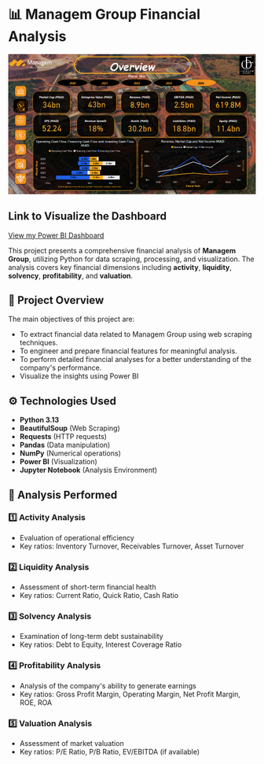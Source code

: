 # 📊 Managem Group Financial Analysis

![Alt Text](https://github.com/OssFad/Managem-Group-Financal-Analysiis/blob/main/Capture.PNG)

##  Link to Visualize the Dashboard

[View my Power BI Dashboard](https://app.powerbi.com/view?r=eyJrIjoiMGRiYmQwZTUtZDdiYy00OTE2LTk0MTItOTRhNTdmMmJiODQ3IiwidCI6IjNkZmE1ODc5LTQ3NmYtNDViNC04MDc5LWZlNjBlYWYzZjhhNSJ9)

This project presents a comprehensive financial analysis of **Managem Group**, utilizing Python for data scraping, processing, and visualization. The analysis covers key financial dimensions including **activity**, **liquidity**, **solvency**, **profitability**, and **valuation**.

## 📌 Project Overview

The main objectives of this project are:
- To extract financial data related to Managem Group using web scraping techniques.
- To engineer and prepare financial features for meaningful analysis.
- To perform detailed financial analyses for a better understanding of the company's performance.
- Visualize the insights using Power BI

## ⚙️ Technologies Used

- **Python 3.13**
- **BeautifulSoup** (Web Scraping)
- **Requests** (HTTP requests)
- **Pandas** (Data manipulation)
- **NumPy** (Numerical operations)
- **Power BI** (Visualization)
- **Jupyter Notebook** (Analysis Environment)


## 📝 Analysis Performed

### 1️⃣ Activity Analysis
- Evaluation of operational efficiency
- Key ratios: Inventory Turnover, Receivables Turnover, Asset Turnover

### 2️⃣ Liquidity Analysis
- Assessment of short-term financial health
- Key ratios: Current Ratio, Quick Ratio, Cash Ratio

### 3️⃣ Solvency Analysis
- Examination of long-term debt sustainability
- Key ratios: Debt to Equity, Interest Coverage Ratio

### 4️⃣ Profitability Analysis
- Analysis of the company's ability to generate earnings
- Key ratios: Gross Profit Margin, Operating Margin, Net Profit Margin, ROE, ROA

### 5️⃣ Valuation Analysis
- Assessment of market valuation
- Key ratios: P/E Ratio, P/B Ratio, EV/EBITDA (if available)



